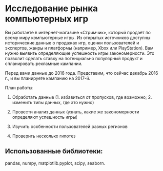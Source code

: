 # Исследование рынка компьютерных игр

Вы работаете в интернет-магазине «Стримчик», который продаёт по всему миру компьютерные игры. Из открытых источников доступны исторические данные о продажах игр, оценки пользователей и экспертов, жанры и платформы (например, Xbox или PlayStation). Вам нужно выявить определяющие успешность игры закономерности. Это позволит сделать ставку на потенциально популярный продукт и спланировать рекламные кампании.

Перед вами данные до 2016 года. Представим, что сейчас декабрь 2016 г., и вы планируете кампанию на 2017-й.

План работы:
1) Обработать данные (1. избавиться от пропусков, где возможно; 2. изменить типы данных, где это нужно)

2) Провести анализ данных (узнать, какие же закономерности определяют успешность игры)

3) Изучить особенности пользователей разных регионов

4) Проверить несколько гипотез

## Использованные библиотеки:

pandas, numpy, matplotlib.pyplot, scipy, seaborn.

